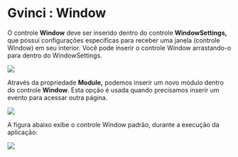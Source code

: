 # Gvinci : Window

O controle **Window** deve ser inserido dentro do controle **WindowSettings,** que possui configurações específicas para receber uma janela \(controle Window\) em seu interior. Você pode inserir o controle Window arrastando-o para dentro do WindowSettings.

![](http://www.gvinci.com.br/manual/windowgv5.zoom80.png)

Através da propriedade **Module,** podemos inserir um novo módulo dentro do controle **Window**. Esta opção é usada quando precisamos inserir um evento para acessar outra página.

![](http://www.gvinci.com.br/manual/module-window112.png)

A figura abaixo exibe o controle Window padrão, durante a execução da aplicação:

![](http://www.gvinci.com.br/manual/window.png)

